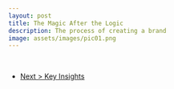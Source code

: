 ```yaml
---
layout: post
title: The Magic After the Logic
description: The process of creating a brand
image: assets/images/pic01.png
---
```


<br>


<ul class="actions"> 
	<li><a href="{{ "/2016/08/24/tempus.html" | prepend: site.baseurl }}" class="button special">Next > Key Insights</a></li>
</ul>
